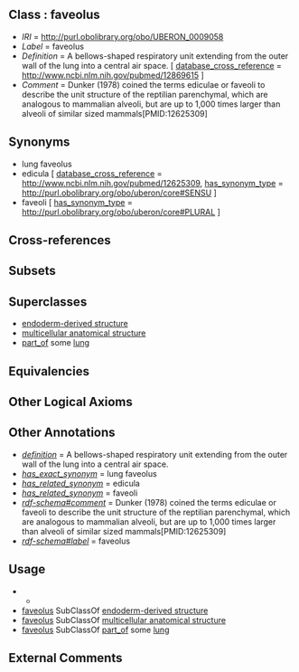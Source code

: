 
## Class : faveolus

 * *IRI* = http://purl.obolibrary.org/obo/UBERON_0009058
 * *Label* = faveolus
 * *Definition* = A bellows-shaped respiratory unit extending from the outer wall of the lung into a central air space. [ [database_cross_reference](../../ef/oboInOwl#hasDbXref.md) = http://www.ncbi.nlm.nih.gov/pubmed/12869615 ]
 * *Comment* = Dunker (1978) coined the terms ediculae or faveoli to describe the unit structure of the reptilian parenchymal, which are analogous to mammalian alveoli, but are up to 1,000 times larger than alveoli of similar sized mammals[PMID:12625309]

## Synonyms

 * lung faveolus
 * edicula [ [database_cross_reference](../../ef/oboInOwl#hasDbXref.md) = http://www.ncbi.nlm.nih.gov/pubmed/12625309, [has_synonym_type](../../pe/oboInOwl#hasSynonymType.md) = http://purl.obolibrary.org/obo/uberon/core#SENSU ]
 * faveoli [ [has_synonym_type](../../pe/oboInOwl#hasSynonymType.md) = http://purl.obolibrary.org/obo/uberon/core#PLURAL ]

## Cross-references


## Subsets


## Superclasses

 * [endoderm-derived structure](../../UBERON/19/UBERON_0004119.md)
 * [multicellular anatomical structure](../../UBERON/00/UBERON_0010000.md)
 * [part_of](../../BFO/50/BFO_0000050.md) some [lung](../../UBERON/48/UBERON_0002048.md)

## Equivalencies


## Other Logical Axioms


## Other Annotations

 * *[definition](../../IAO/15/IAO_0000115.md)* = A bellows-shaped respiratory unit extending from the outer wall of the lung into a central air space.
 * *[has_exact_synonym](../../ym/oboInOwl#hasExactSynonym.md)* = lung faveolus
 * *[has_related_synonym](../../ym/oboInOwl#hasRelatedSynonym.md)* = edicula
 * *[has_related_synonym](../../ym/oboInOwl#hasRelatedSynonym.md)* = faveoli
 * *[rdf-schema#comment](../../nt/rdf-schema#comment.md)* = Dunker (1978) coined the terms ediculae or faveoli to describe the unit structure of the reptilian parenchymal, which are analogous to mammalian alveoli, but are up to 1,000 times larger than alveoli of similar sized mammals[PMID:12625309]
 * *[rdf-schema#label](../../el/rdf-schema#label.md)* = faveolus

## Usage

 * -
 * [faveolus](../../UBERON/58/UBERON_0009058.md) SubClassOf [endoderm-derived structure](../../UBERON/19/UBERON_0004119.md)
 * [faveolus](../../UBERON/58/UBERON_0009058.md) SubClassOf [multicellular anatomical structure](../../UBERON/00/UBERON_0010000.md)
 * [faveolus](../../UBERON/58/UBERON_0009058.md) SubClassOf [part_of](../../BFO/50/BFO_0000050.md) some [lung](../../UBERON/48/UBERON_0002048.md)

## External Comments

